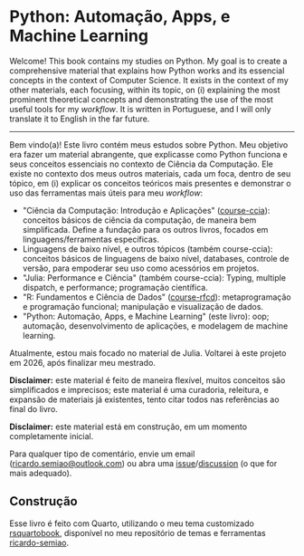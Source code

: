 # Python: Automação, Apps, e Machine Learning

Welcome! This book contains my studies on Python. My goal is to create a comprehensive material that explains how Python works and its essencial concepts in the context of Computer Science. It exists in the context of my other materials, each focusing, within its topic, on (i) explaining the most prominent theoretical concepts and demonstrating the use of the most useful tools for my _workflow_. It is written in Portuguese, and I will only translate it to English in the far future.

---

Bem vindo(a)! Este livro contém meus estudos sobre Python. Meu objetivo era fazer um material abrangente, que explicasse como Python funciona e seus conceitos essenciais no contexto de Ciência da Computação. Ele existe no contexto dos meus outros materiais, cada um foca, dentro de seu tópico, em (i) explicar os conceitos teóricos mais presentes e demonstrar o uso das ferramentas  mais úteis para meu _workflow_:

- "Ciência da Computação: Introdução e Aplicações" ([course-ccia](https://ricardo-semiao.github.io/course-ccia/)): conceitos básicos de ciência da computação, de maneira bem simplificada. Define a fundação para os outros livros, focados em linguagens/ferramentas específicas.
- Linguagens de baixo nível, e outros tópicos (também course-ccia): conceitos básicos de linguagens de baixo nível, databases, controle de versão, para empoderar seu uso como acessórios em projetos.
- "Julia: Performance e Ciência" (também course-ccia): Typing, multiple dispatch, e performance; programação científica.
- "R: Fundamentos e Ciência de Dados" ([course-rfcd](https://ricardo-semiao.github.io/course-rfcd/)): metaprogramação e programação funcional; manipulação e visualização de dados.
- "Python: Automação, Apps, e Machine Learning" (este livro): oop; automação, desenvolvimento de aplicações, e modelagem de machine learning.

Atualmente, estou mais focado no material de Julia. Voltarei à este projeto em 2026, após finalizar meu mestrado.

**Disclaimer:** este material é feito de maneira flexível, muitos conceitos são simplificados e imprecisos; este material é uma curadoria, releitura, e expansão de materiais já existentes, tento citar todos nas referências ao final do livro.

**Disclaimer:** este material está em construção, em um momento completamente inicial.

Para qualquer tipo de comentário, envie um email ([ricardo.semiao@outlook.com](mailto:ricardo.semiao@outlook.com)) ou abra uma [issue](https://github.com/ricardo-semiao/course-ccia/issues)/[discussion](https://github.com/ricardo-semiao/course-ccia/discussions) (o que for mais adequado).


## Construção

Esse livro é feito com Quarto, utilizando o meu tema customizado [rsquartobook](https://github.com/ricardo-semiao/ricardo-semiao/tree/main/themes/rsquartobook), disponível no meu repositório de temas e ferramentas [ricardo-semiao](https://github.com/ricardo-semiao/ricardo-semiao).
